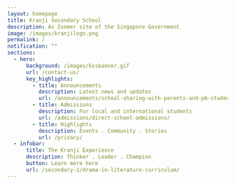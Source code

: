 ```yaml
---
layout: homepage
title: Kranji Secondary School
description: An Isomer site of the Singapore Government
image: /images/kranjilogo.png
permalink: /
notification: ""
sections:
  - hero:
      background: /images/kssbanner.gif
      url: /contact-us/
      key_highlights:
        - title: Announcements
          description: Latest news and updates
          url: /announcements/school-sharing-with-parents-and-p6-students/
        - title: Admissions
          description: For local and international students
          url: /admissions/direct-school-admissions/
        - title: Highlights
          description: Events . Community . Stories
          url: /privacy/
  - infobar:
      title: The Kranji Experience
      description: Thinker . Leader . Champion
      button: Learn more here
      url: /secondary-1/drama-in-literature-curriculum/
---
```

